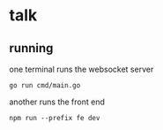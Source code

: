 # talk

## running

one terminal runs the websocket server

```
go run cmd/main.go
```

another runs the front end

```
npm run --prefix fe dev
```